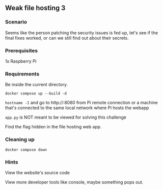## Weak file hosting 3

### Scenario

Seems like the person patching the security issues is fed up, let's see if the final fixes worked, or can we still find out about their secrets.

### Prerequisites

1x Raspberry Pi

### Requirements 

Be inside the current directory.

`docker compose up --build -d`

`hostname -I` and go to http://<ip-address>:8080 from Pi remote connection
or a machine that's connected to the same local network where Pi hosts the webapp

`app.py` is NOT meant to be viewed for solving this challenge

Find the flag hidden in the file hosting web app.


### Cleaning up

`docker compose down`


### **Hints**

View the website's source code

View more developer tools like console, maybe something pops out.

